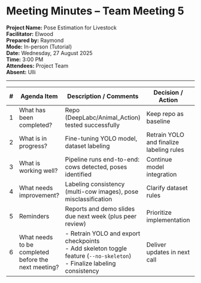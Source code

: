 # Meeting Minutes – Team Meeting 5

**Project Name:** Pose Estimation for Livestock  
**Facilitator:** Elwood  
**Prepared by:** Raymond  
**Mode:** In-person (Tutorial)  
**Date:** Wednesday, 27 August 2025  
**Time:** 3:00 PM  
**Attendees:** Project Team  
**Absent:** Ulli  

---

| # | Agenda Item | Description / Comments | Decision / Action | Who? | Items for Escalation |
|---|-------------|------------------------|-------------------|------|----------------------|
| 1 | What has been completed? | Repo (DeepLabc/Animal_Action) tested successfully | Keep repo as baseline | Dev Team | None |
| 2 | What is in progress? | Fine-tuning YOLO model, dataset labeling | Retrain YOLO and finalize labeling rules | Project Team | None |
| 3 | What is working well? | Pipeline runs end-to-end: cows detected, poses identified | Continue model integration | Dev Team | None |
| 4 | What needs improvement? | Labeling consistency (multi-cow images), pose misclassification | Clarify dataset rules | Data Team | None |
| 5 | Reminders | Reports and demo slides due next week (plus peer review) | Prioritize implementation | Dev Team | None |
| 6 | What needs to be completed before the next meeting? | - Retrain YOLO and export checkpoints <br> - Add skeleton toggle feature (`--no-skeleton`) <br> - Finalize labeling consistency | Deliver updates in next call | Project Team | None |
